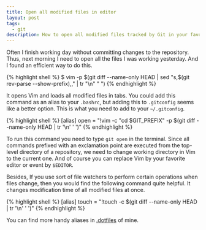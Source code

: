 ```yaml
---
title: Open all modified files in editor
layout: post
tags:
  - git
description: How to open all modified files tracked by Git in your favorite editor.
---
```


Often I finish working day without committing changes to the repository. Thus, next morning
I need to open all the files I was working yesterday. And I found an efficient way to do this.

{% highlight shell %}
$ vim -p $(git diff --name-only HEAD | sed "s,$(git rev-parse --show-prefix),," | tr "\n" " ")
{% endhighlight %}

It opens Vim and loads all modified files in tabs. You could add this command as an alias to your `.bashrc`,
but adding this to `.gitconfig` seems like a better option. This is what you need to add to your `~/.gitconfig`.

{% highlight shell %}
[alias]
open = "!vim -c \"cd $GIT_PREFIX\" -p $(git diff --name-only HEAD | tr '\\n' ' ')"
{% endhighlight %}

To run this command you need to type `git open` in the terminal. Since all commands prefixed with an exclamation
point are executed from the top-level directory of a repository, we need to change working directory in Vim to
the current one. And of course you can replace Vim by your favorite editor or event by `$EDITOR`.

Besides, If you use sort of file watchers to perform certain operations when files change, then
you would find the following command quite helpful. It changes modification time of all modified files at once.

{% highlight shell %}
[alias]
touch = "!touch -c $(git diff --name-only HEAD | tr '\\n' ' ')"
{% endhighlight %}

You can find more handy aliases in [.dotfiles](https://github.com/eprev/dotfiles/blob/master/gitconfig) of mine.
